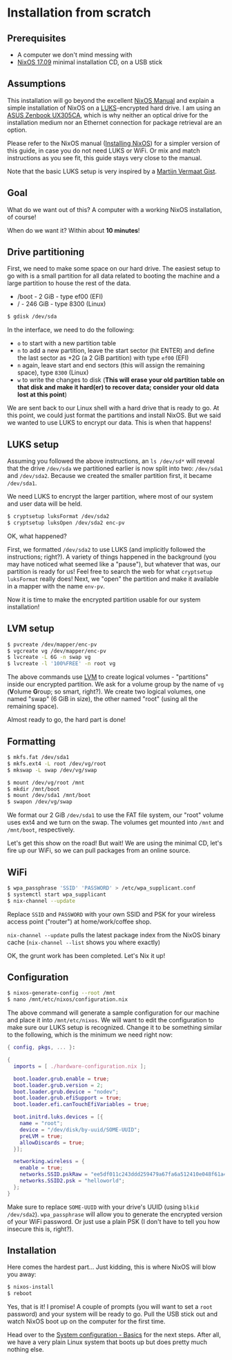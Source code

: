 # Installation from scratch

## Prerequisites

- A computer we don't mind messing with
- [NixOS 17.09](https://nixos.org/nixos/download.html) minimal installation CD, on a USB stick

## Assumptions

This installation will go beyond the excellent [NixOS Manual](https://nixos.org/nixos/manual/) and explain a simple installation of NixOS on a [LUKS](https://en.wikipedia.org/wiki/Linux_Unified_Key_Setup)-encrypted hard drive.
I am using an [ASUS Zenbook UX305CA](https://www.asus.com/us/Laptops/ASUS-ZenBook-UX305CA/), which is why neither an optical drive for the installation medium nor an Ethernet connection for package retrieval are an option.

Please refer to the NixOS manual ([Installing NixOS](https://nixos.org/nixos/manual/index.html#sec-installation)) for a simpler version of this guide, in case you do not need LUKS or WiFi.
Or mix and match instructions as you see fit, this guide stays very close to the manual.

Note that the basic LUKS setup is very inspired by a [Martijn Vermaat Gist](https://gist.github.com/martijnvermaat/76f2e24d0239470dd71050358b4d5134).

## Goal

What do we want out of this? A computer with a working NixOS installation, of course!

When do we want it? Within about **10 minutes**!

## Drive partitioning

First, we need to make some space on our hard drive.
The easiest setup to go with is a small partition for all data related to booting the machine and a large partition to house the rest of the data.

- /boot - 2 GiB - type ef00 (EFI)
- / - 246 GiB - type 8300 (Linux)

```bash
$ gdisk /dev/sda
```

In the interface, we need to do the following:

- `o` to start with a new partition table
- `n` to add a new partition, leave the start sector (hit ENTER) and define the last sector as +2G (a 2 GiB partition) with type `ef00` (EFI)
- `n` again, leave start and end sectors (this will assign the remaining space), type `8300` (Linux)
- `w` to write the changes to disk (**This will erase your old partition table on that disk and make it hard(er) to recover data; consider your old data lost at this point**)

We are sent back to our Linux shell with a hard drive that is ready to go. At this point, we could just format the partitions and install NixOS. But we said we wanted to use LUKS to encrypt our data. This is when that happens!

## LUKS setup

Assuming you followed the above instructions, an `ls /dev/sd*` will reveal that the drive `/dev/sda` we partitioned earlier is now split into two: `/dev/sda1` and `/dev/sda2`. Because we created the smaller partition first, it became `/dev/sda1`.

We need LUKS to encrypt the larger partition, where most of our system and user data will be held.

```bash
$ cryptsetup luksFormat /dev/sda2
$ cryptsetup luksOpen /dev/sda2 enc-pv
```

OK, what happened?

First, we formatted `/dev/sda2` to use LUKS (and implicitly followed the instructions; right?). A variety of things happened in the background (you may have noticed what seemed like a "pause"), but whatever that was, our partition is ready for us! Feel free to search the web for what `cryptsetup luksFormat` really does!
Next, we "open" the partition and make it available in a mapper with the name `env-pv`.

Now it is time to make the encrypted partition usable for our system installation!

## LVM setup

```bash
$ pvcreate /dev/mapper/enc-pv
$ vgcreate vg /dev/mapper/enc-pv
$ lvcreate -L 6G -n swap vg
$ lvcreate -l '100%FREE' -n root vg
```

The above commands use [LVM](https://en.wikipedia.org/wiki/Logical_Volume_Manager_(Linux)) to create logical volumes - "partitions" inside our encrypted partition.
We ask for a volume group by the name of `vg` (**V**olume **G**roup; so smart, right?). <!-- *** Fix Atom syntax highlighter -->
We create two logical volumes, one named "swap" (6 GiB in size), the other named "root" (using all the remaining space).

Almost ready to go, the hard part is done!

## Formatting

```bash
$ mkfs.fat /dev/sda1
$ mkfs.ext4 -L root /dev/vg/root
$ mkswap -L swap /dev/vg/swap

$ mount /dev/vg/root /mnt
$ mkdir /mnt/boot
$ mount /dev/sda1 /mnt/boot
$ swapon /dev/vg/swap
```

We format our 2 GiB `/dev/sda1` to use the FAT file system, our "root" volume uses ext4 and we turn on the swap.
The volumes get mounted into `/mnt` and `/mnt/boot`, respectively.

Let's get this show on the road! But wait! We are using the minimal CD, let's fire up our WiFi, so we can pull packages from an online source.

## WiFi

```bash
$ wpa_passphrase 'SSID' 'PASSWORD' > /etc/wpa_supplicant.conf
$ systemctl start wpa_supplicant
$ nix-channel --update
```

Replace `SSID` and `PASSWORD` with your own SSID and PSK for your wireless access point ("router") at home/work/coffee shop.

`nix-channel --update` pulls the latest package index from the NixOS binary cache (`nix-channel --list` shows you where exactly)

OK, the grunt work has been completed. Let's Nix it up!

## Configuration

```bash
$ nixos-generate-config --root /mnt
$ nano /mnt/etc/nixos/configuration.nix
```

The above command will generate a sample configuration for our machine and place it into `/mnt/etc/nixos`.
We will want to edit the configuration to make sure our LUKS setup is recognized.
Change it to be something similar to the following, which is the minimum we need right now:

```nix
{ config, pkgs, ... }:

{
  imports = [ ./hardware-configuration.nix ];

  boot.loader.grub.enable = true;
  boot.loader.grub.version = 2;
  boot.loader.grub.device = "nodev";
  boot.loader.grub.efiSupport = true;
  boot.loader.efi.canTouchEfiVariables = true;

  boot.initrd.luks.devices = [{
    name = "root";
    device = "/dev/disk/by-uuid/SOME-UUID";
    preLVM = true;
    allowDiscards = true;
  }];

  networking.wireless = {
    enable = true;
    networks.SSID.pskRaw = "ee5df011c243ddd259479a67fa6a512410e048f61a4635335fb1s36bc5511f08";
    networks.SSID2.psk = "helloworld";
  };
}
```

Make sure to replace `SOME-UUID` with your drive's UUID (using `blkid /dev/sda2`).
`wpa_passphrase` will allow you to generate the encrypted version of your WiFi password. Or just use a plain PSK (I don't have to tell you how insecure this is, right?).

## Installation

Here comes the hardest part... Just kidding, this is where NixOS will blow you away:

```bash
$ nixos-install
$ reboot
```

Yes, that is it! I promise! A couple of prompts (you will want to set a `root` password) and your system will be ready to go.
Pull the USB stick out and watch NixOS boot up on the computer for the first time.

Head over to the [System configuration - Basics](../config-basic) for the next steps. After all, we have a very plain Linux system that boots up but does pretty much nothing else.

